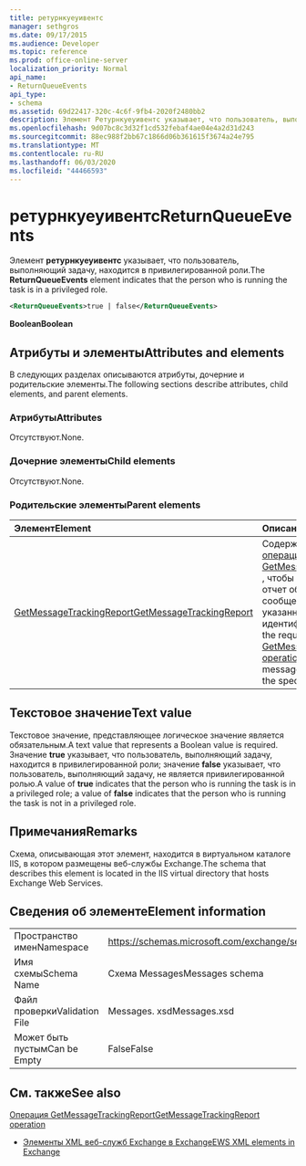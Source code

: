 ```yaml
---
title: ретурнкуеуивентс
manager: sethgros
ms.date: 09/17/2015
ms.audience: Developer
ms.topic: reference
ms.prod: office-online-server
localization_priority: Normal
api_name:
- ReturnQueueEvents
api_type:
- schema
ms.assetid: 69d22417-320c-4c6f-9fb4-2020f2480bb2
description: Элемент Ретурнкуеуивентс указывает, что пользователь, выполняющий задачу, находится в привилегированной роли.
ms.openlocfilehash: 9d07bc8c3d32f1cd532febaf4ae04e4a2d31d243
ms.sourcegitcommit: 88ec988f2bb67c1866d06b361615f3674a24e795
ms.translationtype: MT
ms.contentlocale: ru-RU
ms.lasthandoff: 06/03/2020
ms.locfileid: "44466593"
---
```

# <a name="returnqueueevents"></a><span data-ttu-id="3a3c1-103">ретурнкуеуивентс</span><span class="sxs-lookup"><span data-stu-id="3a3c1-103">ReturnQueueEvents</span></span>

<span data-ttu-id="3a3c1-104">Элемент **ретурнкуеуивентс** указывает, что пользователь, выполняющий задачу, находится в привилегированной роли.</span><span class="sxs-lookup"><span data-stu-id="3a3c1-104">The **ReturnQueueEvents** element indicates that the person who is running the task is in a privileged role.</span></span> 
  
```XML
<ReturnQueueEvents>true | false</ReturnQueueEvents>
```

 <span data-ttu-id="3a3c1-105">**Boolean**</span><span class="sxs-lookup"><span data-stu-id="3a3c1-105">**Boolean**</span></span>
## <a name="attributes-and-elements"></a><span data-ttu-id="3a3c1-106">Атрибуты и элементы</span><span class="sxs-lookup"><span data-stu-id="3a3c1-106">Attributes and elements</span></span>

<span data-ttu-id="3a3c1-107">В следующих разделах описываются атрибуты, дочерние и родительские элементы.</span><span class="sxs-lookup"><span data-stu-id="3a3c1-107">The following sections describe attributes, child elements, and parent elements.</span></span>
  
### <a name="attributes"></a><span data-ttu-id="3a3c1-108">Атрибуты</span><span class="sxs-lookup"><span data-stu-id="3a3c1-108">Attributes</span></span>

<span data-ttu-id="3a3c1-109">Отсутствуют.</span><span class="sxs-lookup"><span data-stu-id="3a3c1-109">None.</span></span>
  
### <a name="child-elements"></a><span data-ttu-id="3a3c1-110">Дочерние элементы</span><span class="sxs-lookup"><span data-stu-id="3a3c1-110">Child elements</span></span>

<span data-ttu-id="3a3c1-111">Отсутствуют.</span><span class="sxs-lookup"><span data-stu-id="3a3c1-111">None.</span></span>
  
### <a name="parent-elements"></a><span data-ttu-id="3a3c1-112">Родительские элементы</span><span class="sxs-lookup"><span data-stu-id="3a3c1-112">Parent elements</span></span>

|<span data-ttu-id="3a3c1-113">**Элемент**</span><span class="sxs-lookup"><span data-stu-id="3a3c1-113">**Element**</span></span>|<span data-ttu-id="3a3c1-114">**Описание**</span><span class="sxs-lookup"><span data-stu-id="3a3c1-114">**Description**</span></span>|
|:-----|:-----|
|[<span data-ttu-id="3a3c1-115">GetMessageTrackingReport</span><span class="sxs-lookup"><span data-stu-id="3a3c1-115">GetMessageTrackingReport</span></span>](getmessagetrackingreport.md) <br/> |<span data-ttu-id="3a3c1-116">Содержит запрос для [операции GetMessageTrackingReport](getmessagetrackingreport-operation.md) , чтобы получить полный отчет об отслеживании сообщений для указанного идентификатора.</span><span class="sxs-lookup"><span data-stu-id="3a3c1-116">Contains the request for the [GetMessageTrackingReport operation](getmessagetrackingreport-operation.md) to retrieve the full message tracking report for the specified ID.</span></span>  <br/> |
   
## <a name="text-value"></a><span data-ttu-id="3a3c1-117">Текстовое значение</span><span class="sxs-lookup"><span data-stu-id="3a3c1-117">Text value</span></span>

<span data-ttu-id="3a3c1-118">Текстовое значение, представляющее логическое значение является обязательным.</span><span class="sxs-lookup"><span data-stu-id="3a3c1-118">A text value that represents a Boolean value is required.</span></span> <span data-ttu-id="3a3c1-119">Значение **true** указывает, что пользователь, выполняющий задачу, находится в привилегированной роли; значение **false** указывает, что пользователь, выполняющий задачу, не является привилегированной ролью.</span><span class="sxs-lookup"><span data-stu-id="3a3c1-119">A value of **true** indicates that the person who is running the task is in a privileged role; a value of **false** indicates that the person who is running the task is not in a privileged role.</span></span> 
  
## <a name="remarks"></a><span data-ttu-id="3a3c1-120">Примечания</span><span class="sxs-lookup"><span data-stu-id="3a3c1-120">Remarks</span></span>

<span data-ttu-id="3a3c1-121">Схема, описывающая этот элемент, находится в виртуальном каталоге IIS, в котором размещены веб-службы Exchange.</span><span class="sxs-lookup"><span data-stu-id="3a3c1-121">The schema that describes this element is located in the IIS virtual directory that hosts Exchange Web Services.</span></span>
  
## <a name="element-information"></a><span data-ttu-id="3a3c1-122">Сведения об элементе</span><span class="sxs-lookup"><span data-stu-id="3a3c1-122">Element information</span></span>

|||
|:-----|:-----|
|<span data-ttu-id="3a3c1-123">Пространство имен</span><span class="sxs-lookup"><span data-stu-id="3a3c1-123">Namespace</span></span>  <br/> |https://schemas.microsoft.com/exchange/services/2006/messages  <br/> |
|<span data-ttu-id="3a3c1-124">Имя схемы</span><span class="sxs-lookup"><span data-stu-id="3a3c1-124">Schema Name</span></span>  <br/> |<span data-ttu-id="3a3c1-125">Схема Messages</span><span class="sxs-lookup"><span data-stu-id="3a3c1-125">Messages schema</span></span>  <br/> |
|<span data-ttu-id="3a3c1-126">Файл проверки</span><span class="sxs-lookup"><span data-stu-id="3a3c1-126">Validation File</span></span>  <br/> |<span data-ttu-id="3a3c1-127">Messages. xsd</span><span class="sxs-lookup"><span data-stu-id="3a3c1-127">Messages.xsd</span></span>  <br/> |
|<span data-ttu-id="3a3c1-128">Может быть пустым</span><span class="sxs-lookup"><span data-stu-id="3a3c1-128">Can be Empty</span></span>  <br/> |<span data-ttu-id="3a3c1-129">False</span><span class="sxs-lookup"><span data-stu-id="3a3c1-129">False</span></span>  <br/> |
   
## <a name="see-also"></a><span data-ttu-id="3a3c1-130">См. также</span><span class="sxs-lookup"><span data-stu-id="3a3c1-130">See also</span></span>



[<span data-ttu-id="3a3c1-131">Операция GetMessageTrackingReport</span><span class="sxs-lookup"><span data-stu-id="3a3c1-131">GetMessageTrackingReport operation</span></span>](getmessagetrackingreport-operation.md)


- [<span data-ttu-id="3a3c1-132">Элементы XML веб-служб Exchange в Exchange</span><span class="sxs-lookup"><span data-stu-id="3a3c1-132">EWS XML elements in Exchange</span></span>](ews-xml-elements-in-exchange.md)

